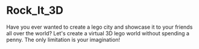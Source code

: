 # Rock_It_3D

Have you ever wanted to create a lego city and showcase it to your friends all over the world? Let's create a virtual 3D lego world without spending a penny. The only limitation is your imagination!  